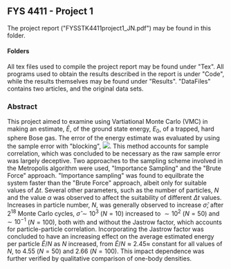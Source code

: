 ## FYS 4411 - Project 1
The project report ("FYSSTK4411project1_JN.pdf") may be found in this folder.
#### Folders
All tex files used to compile the project report may be found under "Tex".  All programs used to obtain the results described in the report is under "Code", while the results themselves may be found under "Results". "DataFiles" contains two articles, and the original data sets. 

### Abstract

This project aimed to examine using Vartiational Monte Carlo (VMC) in making an estimate, $\bar E$, of the ground state energy, $E_0$, of a trapped, hard sphere Bose gas. The error of the energy estimate was evaluated by using the sample error with "blocking", 
<img src="https://render.githubusercontent.com/render/math?math=\hat \sigma">. This method accounts for sample correlation, which was concluded to be necessary as the raw sample error was largely deceptive. Two approaches to the sampling scheme involved in the Metropolis algorithm were used, "Importance Sampling" and the "Brute Force" approach. "Importance sampling" was found to equilbrate the system faster than the "Brute Force" approach, albeit only for suitable values of $\Delta t$. Several other parameters, such as the number of particles, $N$ and the value $\alpha$ was observed to affect the suitability of different $\Delta t$ values. Increases in particle number, $N$, was generally observed to increase $\hat \sigma$; after $2^{18}$ Monte Carlo cycles, $\hat \sigma \sim 10^3$ ($N=10$) increased to $\sim 10^2$ ($N=50$) and $\sim 10^{-1}$ ($N=100$), both with and without the Jastrow factor, which accounts for particle-particle correlation.  Incorporating the Jastrow factor was concluded to have an increasing effect on the average estimated energy per particle $\bar E /N$ as $N$ increased, from $\bar E/N\approx2.45\approx$ constant for all values of $N$, to $4.55$ ($N=50$) and $2.66$ ($N=100$). This impact dependence was further verified by qualitative comparison of one-body densities. 
